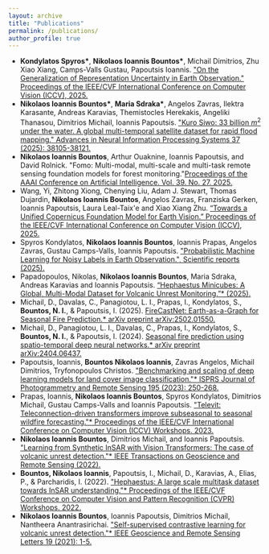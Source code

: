 ```yaml
---
layout: archive
title: "Publications"
permalink: /publications/
author_profile: true
---
```

- **Kondylatos Spyros\***, **Nikolaos Ioannis Bountos\***, Michail Dimitrios, Zhu Xiao Xiang, Camps-Valls Gustau, Papoutsis Ioannis. ["On the Generalization of Representation Uncertainty in Earth Observation." Proceedings of the IEEE/CVF International Conference on Computer Vision (ICCV), 2025.](https://arxiv.org/abs/2503.07082)
- **Nikolaos Ioannis Bountos\***, **Maria Sdraka\***, Angelos Zavras, Ilektra Karasante, Andreas Karavias, Themistocles Herekakis, Angeliki Thanasou, Dimitrios Michail, Ioannis Papoutsis. ["Kuro Siwo: 33 billion $m^2$ under the water. A global multi-temporal satellite dataset for rapid flood mapping." Advances in Neural Information Processing Systems 37 (2025): 38105-38121.](https://arxiv.org/pdf/2311.12056.pdf)
- **Nikolaos Ioannis Bountos**, Arthur Ouaknine, Ioannis Papoutsis, and David Rolnick. "Fomo: Multi-modal, multi-scale and multi-task remote sensing foundation models for forest monitoring."[Proceedings of the AAAI Conference on Artificial Intelligence. Vol. 39. No. 27. 2025.](https://arxiv.org/pdf/2312.10114.pdf)
- Wang, Yi, Zhitong Xiong, Chenying Liu, Adam J. Stewart, Thomas Dujardin, **Nikolaos Ioannis Bountos**, Angelos Zavras, Franziska Gerken, Ioannis Papoutsis, Laura Leal-Taix'e and Xiao Xiang Zhu. [“Towards a Unified Copernicus Foundation Model for Earth Vision.” Proceedings of the IEEE/CVF International Conference on Computer Vision (ICCV), 2025.](https://arxiv.org/abs/2503.11849)
- Spyros Kondylatos, **Nikolaos Ioannis Bountos**, Ioannis Prapas, Angelos Zavras, Gustau Camps-Valls, Ioannis Papoutsis. ["Probabilistic Machine Learning for Noisy Labels in Earth Observation.", Scientific reports  (2025).](https://arxiv.org/abs/2504.03478)
- Papadopoulos, Nikolas, **Nikolaos Ioannis Bountos**, Maria Sdraka, Andreas Karavias and Ioannis Papoutsis. [“Hephaestus Minicubes: A Global, Multi-Modal Dataset for Volcanic Unrest Monitoring.”* (2025).](https://arxiv.org/abs/2505.17782)
- Michail, D., Davalas, C., Panagiotou, L. I., Prapas, I., Kondylatos, S., **Bountos, N. I.**, & Papoutsis, I. (2025). [FireCastNet: Earth-as-a-Graph for Seasonal Fire Prediction.* arXiv preprint arXiv:2502.01550.](https://arxiv.org/abs/2502.01550?)
- Michail, D., Panagiotou, L. I., Davalas, C., Prapas, I., Kondylatos, S., **Bountos, N. I.**, & Papoutsis, I. (2024). [Seasonal fire prediction using spatio-temporal deep neural networks.* arXiv preprint arXiv:2404.06437.](https://arxiv.org/abs/2404.06437)
- Papoutsis, Ioannis, **Bountos Nikolaos Ioannis**, Zavras Angelos, Michail Dimitrios, Tryfonopoulos Christos. ["Benchmarking and scaling of deep learning models for land cover image classification."* ISPRS Journal of Photogrammetry and Remote Sensing 195 (2023): 250-268.](https://www.sciencedirect.com/science/article/pii/S0924271622003057)
- Prapas, Ioannis, **Nikolaos Ioannis Bountos**, Spyros Kondylatos, Dimitrios Michail, Gustau Camps-Valls and Ioannis Papoutsis. ["Televit: Teleconnection-driven transformers improve subseasonal to seasonal wildfire forecasting."* Proceedings of the IEEE/CVF International Conference on Computer Vision (ICCV) Workshops. 2023.](https://arxiv.org/pdf/2306.10940.pdf)
- **Nikolaos Ioannis Bountos**, Dimitrios Michail, and Ioannis Papoutsis. ["Learning from Synthetic InSAR with Vision Transformers: The case of volcanic unrest detection."* IEEE Transactions on Geoscience and Remote Sensing (2022).](https://ieeexplore.ieee.org/document/9791383)
- **Bountos, Nikolaos Ioannis**, Papoutsis, I., Michail, D., Karavias, A., Elias, P., & Parcharidis, I. (2022). ["Hephaestus: A large scale multitask dataset towards InSAR understanding."* Proceedings of the IEEE/CVF Conference on Computer Vision and Pattern Recognition (CVPR) Workshops. 2022.](https://openaccess.thecvf.com/content/CVPR2022W/EarthVision/papers/Bountos_Hephaestus_A_Large_Scale_Multitask_Dataset_Towards_InSAR_Understanding_CVPRW_2022_paper.pdf)
- **Nikolaos Ioannis Bountos**, Ioannis Papoutsis, Dimitrios Michail, Nantheera Anantrasirichai. ["Self-supervised contrastive learning for volcanic unrest detection."* IEEE Geoscience and Remote Sensing Letters 19 (2021): 1-5.](https://ieeexplore.ieee.org/abstract/document/9517282)
